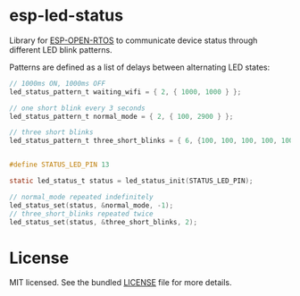 esp-led-status
==============

Library for [ESP-OPEN-RTOS](https://github.com/SuperHouse/esp-open-rtos)
to communicate device status through different LED blink patterns.

Patterns are defined as a list of delays between alternating LED states:

```c
// 1000ms ON, 1000ms OFF
led_status_pattern_t waiting_wifi = { 2, { 1000, 1000 } };

// one short blink every 3 seconds
led_status_pattern_t normal_mode = { 2, { 100, 2900 } };

// three short blinks
led_status_pattern_t three_short_blinks = { 6, {100, 100, 100, 100, 100, 700} };


#define STATUS_LED_PIN 13

static led_status_t status = led_status_init(STATUS_LED_PIN);

// normal_mode repeated indefinitely
led_status_set(status, &normal_mode, -1);
// three_short_blinks repeated twice
led_status_set(status, &three_short_blinks, 2);
```

License
=======

MIT licensed. See the bundled [LICENSE](https://github.com/maximkulkin/esp-led-status/blob/master/LICENSE) file for more details.

